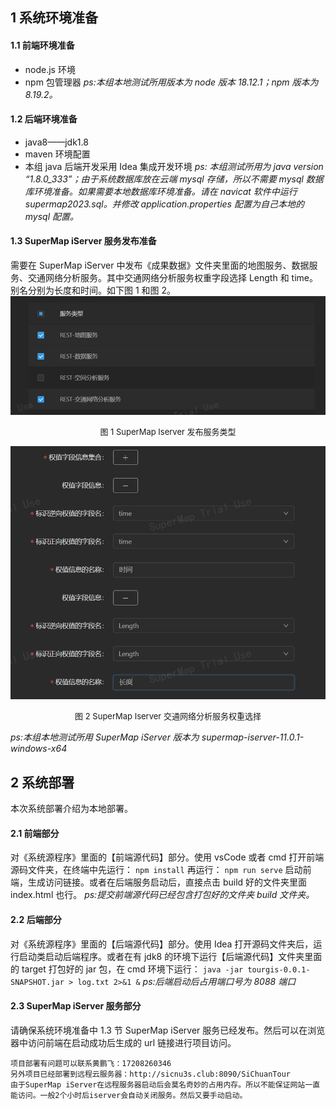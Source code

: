 ## 1 系统环境准备

#### 1.1 前端环境准备

- node.js 环境
- npm 包管理器
  _ps:本组本地测试所用版本为 node 版本 18.12.1；npm 版本为 8.19.2。_

#### 1.2 后端环境准备

- java8——jdk1.8
- maven 环境配置
- 本组 java 后端开发采用 Idea 集成开发环境
  _ps: 本组测试所用为 java version “1.8.0_333”；由于系统数据库放在云端 mysql 存储，所以不需要 mysql 数据库环境准备。如果需要本地数据库环境准备。请在 navicat 软件中运行 supermap2023.sql。并修改 application.properties 配置为自己本地的 mysql 配置。_

#### 1.3 SuperMap iServer 服务发布准备

需要在 SuperMap iServer 中发布《成果数据》文件夹里面的地图服务、数据服务、交通网络分析服务。其中交通网络分析服务权重字段选择 Length 和 time。别名分别为长度和时间。如下图 1 和图 2。
![图 1 SuperMap Iserver 发布服务类型](image.png)

<center><font size=2>图 1 SuperMap Iserver 发布服务类型</font></center>

![图 2 SuperMap Iserver 交通网络分析服务权重选择](image2.png)

<center><font size=2>图 2 SuperMap Iserver 交通网络分析服务权重选择</font></center>

_ps:本组本地测试所用 SuperMap iServer 版本为 supermap-iserver-11.0.1-windows-x64_

## 2 系统部署

本次系统部署介绍为本地部署。

#### 2.1 前端部分

对《系统源程序》里面的【前端源代码】部分。使用 vsCode 或者 cmd 打开前端源码文件夹，在终端中先运行：
`npm install`
再运行：
`npm run serve`
启动前端，生成访问链接。或者在后端服务启动后，直接点击 build 好的文件夹里面 index.html 也行。
_ps:提交前端源代码已经包含打包好的文件夹 build 文件夹。_

#### 2.2 后端部分

对《系统源程序》里面的【后端源代码】部分。使用 Idea 打开源码文件夹后，运行启动类启动后端程序。或者在有 jdk8 的环境下运行【后端源代码】文件夹里面的 target 打包好的 jar 包，在 cmd 环境下运行：
`java -jar tourgis-0.0.1-SNAPSHOT.jar > log.txt 2>&1 &`
_ps:后端启动后占用端口号为 8088 端口_

#### 2.3 SuperMap iServer 服务部分

请确保系统环境准备中 1.3 节 SuperMap iServer 服务已经发布。然后可以在浏览器中访问前端在启动成功后生成的 url 链接进行项目访问。

    项目部署有问题可以联系黄鹏飞：17208260346
    另外项目已经部署到远程云服务器：http://sicnu3s.club:8090/SiChuanTour
    由于SuperMap iServer在远程服务器启动后会莫名奇妙的占用内存。所以不能保证网站一直能访问。一般2个小时后iserver会自动关闭服务。然后又要手动启动。

```

```
